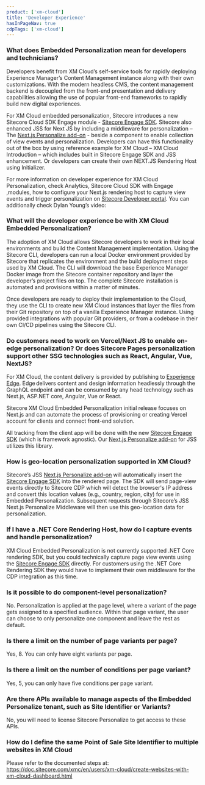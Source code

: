 ```yaml
---
product: ['xm-cloud']
title: 'Developer Experience'
hasInPageNav: true
cdpTags: ['xm-cloud']
---
```


### What does Embedded Personalization mean for developers and technicians?

Developers benefit from XM Cloud’s self-service tools for rapidly deploying Experience Manager’s Content Management instance along with their own customizations. With the modern headless CMS, the content management backend is decoupled from the front-end presentation and delivery capabilities allowing the use of popular front-end frameworks to rapidly build new digital experiences.

For XM Cloud embedded personalization, Sitecore introduces a new Sitecore Cloud SDK Engage module - [Sitecore Engage SDK](https://www.npmjs.com/package/@sitecore/engage). Sitecore also enhanced JSS for Next JS by including a middleware for personalization – The [Next.js Personalize add-on](https://doc.sitecore.com/xmc/en/developers/xm-cloud/the-next-js-personalize-add-on.html) - beside a component to enable collection of view events and personalization. Developers can have this functionality out of the box by using reference example for XM Cloud – XM Cloud Introduction – which includes built in Sitecore Engage SDK and JSS enhancement. Or developers can create their own NEXT.JS Rendering Host using Initializer.

For more information on developer experience for XM Cloud Personalization, check Analytics, Sitecore Cloud SDK with Engage ,modules, how to configure your Next.js rendering host to capture view events and trigger personalization on [Sitecore Developer portal](https://developers.sitecore.com/learn/getting-started/xm-cloud-introduction). You can additionally check Dylan Young’s video:

<YouTube youTubeId="PL1jJVFm_lGnzqYagW1UahIBeqTIYSBQMc" isPlayList={true} playlistCoverId="LdxNRo22Vf8" />

### What will the developer experience be with XM Cloud Embedded Personalization?

The adoption of XM Cloud allows Sitecore developers to work in their local environments and build the Content Management implementation. Using the Sitecore CLI, developers can run a local Docker environment provided by Sitecore that replicates the environment and the build deployment steps used by XM Cloud. The CLI will download the base Experience Manager Docker image from the Sitecore container repository and layer the developer’s project files on top. The complete Sitecore installation is automated and provisions within a matter of minutes.

Once developers are ready to deploy their implementation to the Cloud, they use the CLI to create new XM Cloud instances that layer the files from their Git repository on top of a vanilla Experience Manager instance. Using provided integrations with popular Git providers, or from a codebase in their own CI/CD pipelines using the Sitecore CLI.

### Do customers need to work on Vercel/Next JS to enable on-edge personalization? Or does Sitecore Pages personalization support other SSG technologies such as React, Angular, Vue, NextJS?

For XM Cloud, the content delivery is provided by publishing to [Experience Edge](https://doc.sitecore.com/xp/en/developers/hd/210/sitecore-headless-development/sitecore-experience-edge-for-xm.html). Edge delivers content and design information headlessly through the GraphQL endpoint and can be consumed by any head technology such as Next.js, ASP.NET core, Angular, Vue or React.

Sitecore XM Cloud Embedded Personalization initial release focuses on Next.js and can automate the process of provisioning or creating Vercel account for clients and connect front-end solution.

All tracking from the client app will be done with the new [Sitecore Engage SDK](https://www.npmjs.com/package/@sitecore/engage) (which is framework agnostic). Our [Next.js Personalize add-on](https://doc.sitecore.com/xmc/en/developers/xm-cloud/the-next-js-personalize-add-on.html) for JSS utilizes this library.

### How is geo-location personalization supported in XM Cloud?

Sitecore’s JSS [Next.js Personalize add-on](https://doc.sitecore.com/xmc/en/developers/xm-cloud/the-next-js-personalize-add-on.html) will automatically insert the [Sitecore Engage SDK](https://www.npmjs.com/package/@sitecore/engage) into the rendered page. The SDK will send page-view events directly to Sitecore CDP which will detect the browser's IP address and convert this location values (e.g., country, region, city) for use in Embedded Personalization. Subsequent requests through Sitecore’s JSS Next.js Personalize Middleware will then use this geo-location data for personalization.

### If I have a .NET Core Rendering Host, how do I capture events and handle personalization?

XM Cloud Embedded Personalization is not currently supported .NET Core rendering SDK, but you could technically capture page view events using the [Sitecore Engage SDK](https://www.npmjs.com/package/@sitecore/engage) directly. For customers using the .NET Core Rendering SDK they would have to implement their own middleware for the CDP integration as this time.

### Is it possible to do component-level personalization?

No. Personalization is applied at the page level, where a variant of the page gets assigned to a specified audience. Within that page variant, the user can choose to only personalize one component and leave the rest as default.

### Is there a limit on the number of page variants per page?

Yes, 8. You can only have eight variants per page.

### Is there a limit on the number of conditions per page variant?

Yes, 5, you can only have five conditions per page variant.

### Are there APIs available to manage aspects of the Embedded Personalize tenant, such as Site Identifier or Variants?

No, you will need to license Sitecore Personalize to get access to these APIs.

### How do I define the same Point of Sale Site Identifier to multiple websites in XM Cloud

Please refer to the documented steps at: https://doc.sitecore.com/xmc/en/users/xm-cloud/create-websites-with-xm-cloud-dashboard.html
